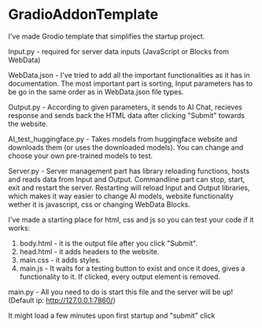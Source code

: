 # GradioAddonTemplate
I've made Grodio template that simplifies the startup project.

Input.py - required for server data inputs (JavaScript or Blocks from WebData)

WebData.json - I've tried to add all the important functionalities as it has in documentation. The most important part is sorting, Input parameters has to be go in the same order as in WebData.json file types.

Output.py - According to given parameters, it sends to AI Chat, recieves response and sends back the HTML data after clicking "Submit" towards the website.

AI_test_huggingface.py - Takes models from huggingface website and downloads them (or uses the downloaded models). You can change and choose your own pre-trained models to test.

Server.py - Server management part has library reloading functions, hosts and reads data from Input and Output. Commandline part can stop, start, exit and restart the server. 
Restarting will reload Input and Output libraries, which makes it way easier to change AI models, website functionality wether it is javascript, css or changing WebData Blocks.

I've made a starting place for html, css and js so you can test your code if it works:
1. body.html - it is the output file after you click "Submit".
2. head.html - it adds headers to the website.
3. main.css - it adds styles.
4. main.js - It waits for a testing button to exist and once it does, gives a functionality to it. If clicked, every output element is removed.

main.py - All you need to do is start this file and the server will be up! (Default ip: http://127.0.0.1:7860/)

It might load a few minutes upon first startup and "submit" click
